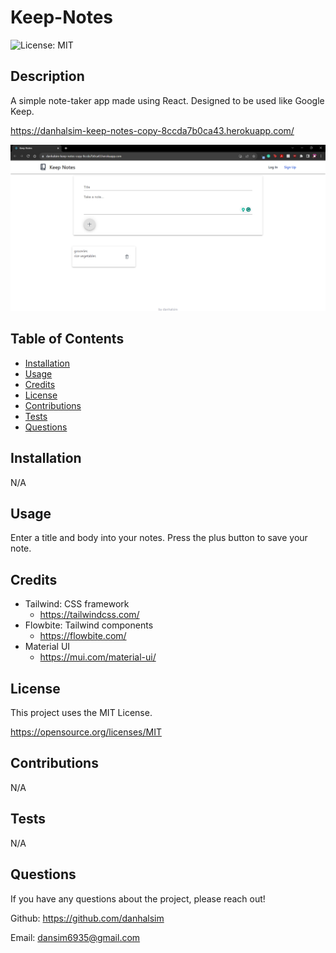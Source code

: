 # Keep-Notes

![License: MIT](https://img.shields.io/badge/License-MIT-yellow.svg)

## Description

A simple note-taker app made using React. Designed to be used like Google Keep.

https://danhalsim-keep-notes-copy-8ccda7b0ca43.herokuapp.com/

![screenshot](./assets/screenshot.png)

## Table of Contents

- [Installation](#installation)
- [Usage](#usage)
- [Credits](#credits)
- [License](#license)
- [Contributions](#contributions)
- [Tests](#Tests)
- [Questions](#Questions)

## Installation

N/A

## Usage

Enter a title and body into your notes. Press the plus button to save your note.

## Credits

- Tailwind: CSS framework
  - https://tailwindcss.com/
- Flowbite: Tailwind components
  - https://flowbite.com/
- Material UI
  - https://mui.com/material-ui/

## License

This project uses the MIT License.

https://opensource.org/licenses/MIT

## Contributions

N/A

## Tests

N/A

## Questions

If you have any questions about the project, please reach out!

Github: https://github.com/danhalsim

Email: dansim6935@gmail.com
